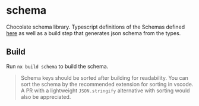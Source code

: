 # schema

Chocolate schema library. Typescript definitions of the Schemas defined [here](https://github.com/chocolatenetwork/Chocolate-Spec) as well as a build step that generates json schema from the types.

## Build

Run `nx build schema` to build the schema.

> Schema keys should be sorted after building for readability. You can sort the schema by the recommended extension for sorting in vscode. A PR with a lightweight `JSON.stringify` alternative with sorting would also be appreciated.